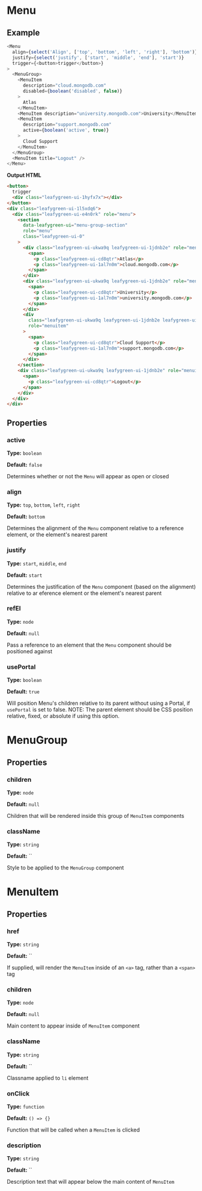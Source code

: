 # Menu

## Example

```js
<Menu
  align={select('Align', ['top', 'bottom', 'left', 'right'], 'bottom')}
  justify={select('justify', ['start', 'middle', 'end'], 'start')}
  trigger={<button>trigger</button>}
>
  <MenuGroup>
    <MenuItem
      description="cloud.mongodb.com"
      disabled={boolean('disabled', false)}
    >
      Atlas
    </MenuItem>
    <MenuItem description="university.mongodb.com">University</MenuItem>
    <MenuItem
      description="support.mongodb.com"
      active={boolean('active', true)}
    >
      Cloud Support
    </MenuItem>
  </MenuGroup>
  <MenuItem title="Logout" />
</Menu>
```

**Output HTML**

```html
<button>
  trigger
  <div class="leafygreen-ui-1hyfx7x"></div>
</button>
<div class="leafygreen-ui-1l5xdq6">
  <div class="leafygreen-ui-e4n0rk" role="menu">
    <section
      data-leafygreen-ui="menu-group-section"
      role="menu"
      class="leafygreen-ui-0"
    >
      <div class="leafygreen-ui-ukwa9q leafygreen-ui-1jdnb2e" role="menuitem">
        <span>
          <p class="leafygreen-ui-cd8qtr">Atlas</p>
          <p class="leafygreen-ui-1al7n0m">cloud.mongodb.com</p>
        </span>
      </div>
      <div class="leafygreen-ui-ukwa9q leafygreen-ui-1jdnb2e" role="menuitem">
        <span>
          <p class="leafygreen-ui-cd8qtr">University</p>
          <p class="leafygreen-ui-1al7n0m">university.mongodb.com</p>
        </span>
      </div>
      <div
        class="leafygreen-ui-ukwa9q leafygreen-ui-1jdnb2e leafygreen-ui-16ht5zo"
        role="menuitem"
      >
        <span>
          <p class="leafygreen-ui-cd8qtr">Cloud Support</p>
          <p class="leafygreen-ui-1al7n0m">support.mongodb.com</p>
        </span>
      </div>
    </section>
    <div class="leafygreen-ui-ukwa9q leafygreen-ui-1jdnb2e" role="menuitem">
      <span>
        <p class="leafygreen-ui-cd8qtr">Logout</p>
      </span>
    </div>
  </div>
</div>
```

## Properties

### active

**Type:** `boolean`

**Default:** `false`

Determines whether or not the `Menu` will appear as open or closed

### align

**Type:** `top`, `bottom`, `left`, `right`

**Default:** `bottom`

Determines the alignment of the `Menu` component relative to a reference element, or the element's nearest parent

### justify

**Type:** `start`, `middle`, `end`

**Default:** `start`

Determines the justification of the `Menu` component (based on the alignment) relative to ar eference element or the element's nearest parent

### refEl

**Type:** `node`

**Default:** `null`

Pass a reference to an element that the `Menu` component should be positioned against

### usePortal

**Type:** `boolean`

**Default:** `true`

Will position Menu's children relative to its parent without using a Portal, if `usePortal` is set to false. NOTE: The parent element should be CSS position relative, fixed, or absolute if using this option.

# MenuGroup

## Properties

### children

**Type:** `node`

**Default:** `null`

Children that will be rendered inside this group of `MenuItem` components

### className

**Type:** `string`

**Default:** ``

Style to be applied to the `MenuGroup` component

# MenuItem

## Properties

### href

**Type:** `string`

**Default:** ``

If supplied, will render the `MenuItem` inside of an `<a>` tag, rather than a `<span>` tag

### children

**Type:** `node`

**Default:** `null`

Main content to appear inside of `MenuItem` component

### className

**Type:** `string`

**Default:** ``

Classname applied to `li` element

### onClick

**Type:** `function`

**Default:** `() => {}`

Function that will be called when a `MenuItem` is clicked

### description

**Type:** `string`

**Default:** ``

Description text that will appear below the main content of `MenuItem`
